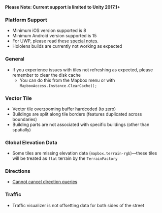 **Please Note: Current support is limited to Unity 2017.1+**

### Platform Support

- Minimum iOS version supported is 8
- Minimum Android version supported is 15
- For UWP, please read these [special notes](https://github.com/mapbox/mapbox-unity-sdk/blob/develop/documentation/docs/windowsstore-uwp-hololens.md).
- Hololens builds are currently not working as expected

### General

- If you experience issues with tiles not refreshing as expected, please remember to clear the disk cache
  - You can do this from the Mapbox menu or with `MapboxAccess.Instance.ClearCache();`

### Vector Tile

- Vector tile overzooming buffer hardcoded (to zero)
- Buildings are split along tile borders (features duplicated across boundaries)
- Building parts are not associated with specific buildings (other than spatially)

### Global Elevation Data

- Some tiles are missing elevation data (`mapbox.terrain-rgb`)—these tiles will be treated as `flat` terrain by the `TerrainFactory`

### Directions

- [Cannot cancel direction queries](https://github.com/mapbox/mapbox-sdk-cs/issues/19)

### Traffic

- Traffic visualizer is not offsetting data for both sides of the street



